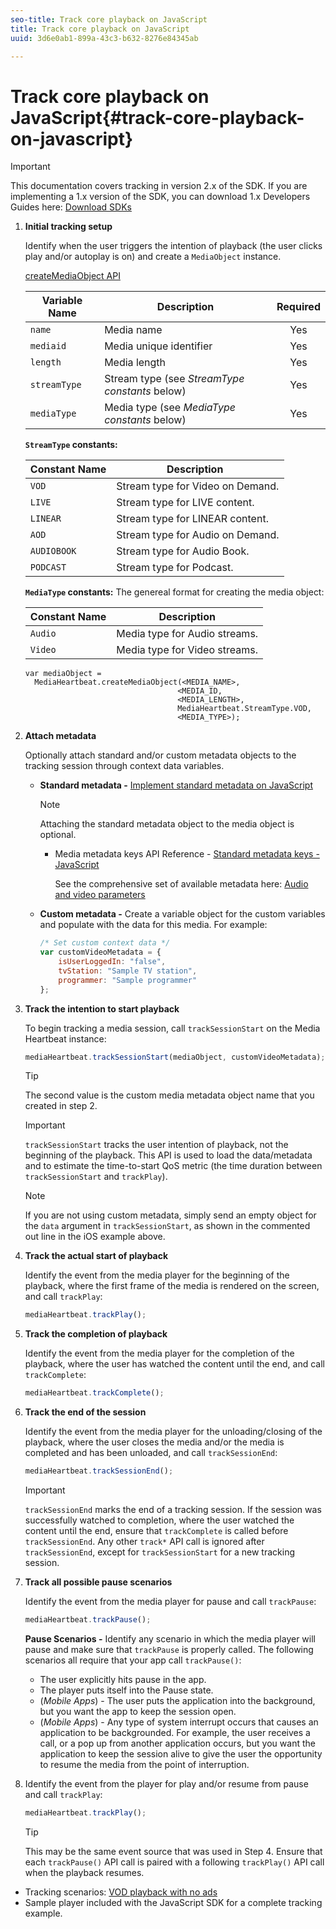 ```yaml
---
seo-title: Track core playback on JavaScript
title: Track core playback on JavaScript
uuid: 3d6e0ab1-899a-43c3-b632-8276e84345ab

---
```


# Track core playback on JavaScript{#track-core-playback-on-javascript}

>[!IMPORTANT]
>This documentation covers tracking in version 2.x of the SDK. If you are implementing a 1.x version of the SDK, you can download 1.x Developers Guides here: [Download SDKs](../../../sdk-implement/download-sdks.md)

1. **Initial tracking setup** 

    Identify when the user triggers the intention of playback (the user clicks play and/or autoplay is on) and create a `MediaObject` instance.

    [createMediaObject API](https://adobe-marketing-cloud.github.io/media-sdks/reference/javascript/MediaHeartbeat.html#.createMediaObject)

    |  Variable Name  | Description  | Required  |
    | --- | --- | :---: |
    |  `name`  | Media name  | Yes  |
    |  `mediaid`  | Media unique identifier  | Yes  |
    |  `length`  | Media length  | Yes  |
    |  `streamType`  | Stream type (see _StreamType constants_ below)  | Yes  |
    |  `mediaType`  | Media type (see _MediaType constants_ below)  | Yes  |

    **`StreamType` constants:** 

    |  Constant Name  | Description&nbsp;&nbsp;  |
    |---|---|
    |  `VOD`  | Stream type for Video on Demand.  |
    |  `LIVE`  | Stream type for LIVE content.  |
    |  `LINEAR`  | Stream type for LINEAR content.  |
    |  `AOD`  | Stream type for Audio on Demand.  |
    |  `AUDIOBOOK`  | Stream type for Audio Book.  |
    |  `PODCAST`  | Stream type for Podcast.  |

    **`MediaType` constants:** The genereal format for creating the media object:

    |  Constant Name  | Description  |
    |---|---|
    |  `Audio`  | Media type for Audio streams.  |
    |  `Video`  | Media type for Video streams.  |

    ```
    var mediaObject =  
      MediaHeartbeat.createMediaObject(<MEDIA_NAME>,  
                                      <MEDIA_ID,  
                                      <MEDIA_LENGTH>, 
                                      MediaHeartbeat.StreamType.VOD,
                                      <MEDIA_TYPE>);
    ```

1. **Attach metadata** 

    Optionally attach standard and/or custom metadata objects to the tracking session through context data variables.

    * **Standard metadata -** [Implement standard metadata on JavaScript](../../../sdk-implement/track-av-playback/impl-std-metadata/impl-std-metadata-js.md)     
    
       >[!NOTE]
       >
       >Attaching the standard metadata object to the media object is optional.

       * Media metadata keys API Reference - [Standard metadata keys - JavaScript](https://adobe-marketing-cloud.github.io/media-sdks/reference/javascript) 

          See the comprehensive set of available metadata here: [Audio and video parameters](../../../metrics-and-metadata/audio-video-parameters.md)

    * **Custom metadata -** Create a variable object for the custom variables and populate with the data for this media. For example:     
    
       ```js    
       /* Set custom context data */ 
       var customVideoMetadata = { 
           isUserLoggedIn: "false", 
           tvStation: "Sample TV station", 
           programmer: "Sample programmer" 
       };
       ```

1. **Track the intention to start playback** 

    To begin tracking a media session, call `trackSessionStart` on the Media Heartbeat instance: 

    ```js
    mediaHeartbeat.trackSessionStart(mediaObject, customVideoMetadata);
    ```

    >[!TIP]
    >
    >The second value is the custom media metadata object name that you created in step 2.

    >[!IMPORTANT]
    >
    >`trackSessionStart` tracks the user intention of playback, not the beginning of the playback. This API is used to load the data/metadata and to estimate the time-to-start QoS metric (the time duration between `trackSessionStart` and `trackPlay`).

    >[!NOTE]
    >
    >If you are not using custom metadata, simply send an empty object for the `data` argument in `trackSessionStart`, as shown in the commented out line in the iOS example above.

1. **Track the actual start of playback** 

    Identify the event from the media player for the beginning of the playback, where the first frame of the media is rendered on the screen, and call `trackPlay`: 

    ```js
    mediaHeartbeat.trackPlay();
    ```

1. **Track the completion of playback** 

    Identify the event from the media player for the completion of the playback, where the user has watched the content until the end, and call `trackComplete`: 

    ```js
    mediaHeartbeat.trackComplete();
    ```

1. **Track the end of the session** 

    Identify the event from the media player for the unloading/closing of the playback, where the user closes the media and/or the media is completed and has been unloaded, and call `trackSessionEnd`: 

    ```js
    mediaHeartbeat.trackSessionEnd();
    ```

    >[!IMPORTANT]
    >
    >`trackSessionEnd` marks the end of a tracking session. If the session was successfully watched to completion, where the user watched the content until the end, ensure that `trackComplete` is called before `trackSessionEnd`. Any other `track*` API call is ignored after `trackSessionEnd`, except for `trackSessionStart` for a new tracking session.

1. **Track all possible pause scenarios** 

    Identify the event from the media player for pause and call `trackPause`: 

    ```js
    mediaHeartbeat.trackPause();
    ```

    **Pause Scenarios -** Identify any scenario in which the media player will pause and make sure that `trackPause` is properly called. The following scenarios all require that your app call `trackPause()`:

    * The user explicitly hits pause in the app.
    * The player puts itself into the Pause state.
    * (*Mobile Apps*) - The user puts the application into the background, but you want the app to keep the session open.
    * (*Mobile Apps*) - Any type of system interrupt occurs that causes an application to be backgrounded. For example, the user receives a call, or a pop up from another application occurs, but you want the application to keep the session alive to give the user the opportunity to resume the media from the point of interruption.

1. Identify the event from the player for play and/or resume from pause and call `trackPlay`: 

    ```js
    mediaHeartbeat.trackPlay();
    ```

    >[!TIP]
    >
    >This may be the same event source that was used in Step 4. Ensure that each `trackPause()` API call is paired with a following `trackPlay()` API call when the playback resumes.

* Tracking scenarios: [VOD playback with no ads](../../../sdk-implement/tracking-scenarios/vod-no-intrs-details.md)
* Sample player included with the JavaScript SDK for a complete tracking example.

